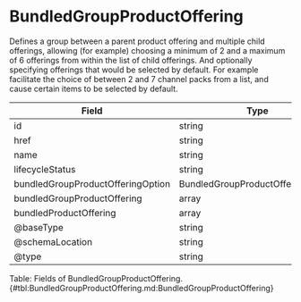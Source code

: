 <!--
    ATTENTION: This file was generated via gradle!
               Do NOT manually edit this file! Any such changes will be overwritten!
-->

# BundledGroupProductOffering

Defines a group between a parent product offering and multiple child offerings, allowing (for example) choosing a minimum of 2 and a maximum of 6 offerings from within the list of child offerings.
And optionally specifying offerings that would be selected by default.
For example facilitate the choice of between 2 and 7 channel packs from a list, and cause certain items to be selected by default.

| Field | Type | Format | Required |
|-------|---|--------|---|
| id | string | N/A | No |
| href | string | uri | No |
| name | string | N/A | No |
| lifecycleStatus | string | N/A | No |
| bundledGroupProductOfferingOption | BundledGroupProductOfferingOption | N/A | No |
| bundledGroupProductOffering | array | BundledGroupProductOffering | No |
| bundledProductOffering | array | BundledProductOffering | No |
| \@baseType | string | N/A | No |
| \@schemaLocation | string | uri | No |
| \@type | string | N/A | No |

Table: Fields of BundledGroupProductOffering. {#tbl:BundledGroupProductOffering.md:BundledGroupProductOffering}
